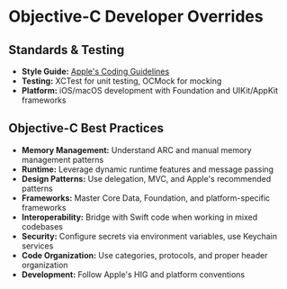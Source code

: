 # Objective-C Developer Overrides

## Standards & Testing

- **Style Guide:** [Apple's Coding Guidelines](https://developer.apple.com/library/archive/documentation/Cocoa/Conceptual/CodingGuidelines/)
- **Testing:** XCTest for unit testing, OCMock for mocking
- **Platform:** iOS/macOS development with Foundation and UIKit/AppKit frameworks

## Objective-C Best Practices

- **Memory Management:** Understand ARC and manual memory management patterns
- **Runtime:** Leverage dynamic runtime features and message passing
- **Design Patterns:** Use delegation, MVC, and Apple's recommended patterns
- **Frameworks:** Master Core Data, Foundation, and platform-specific frameworks
- **Interoperability:** Bridge with Swift code when working in mixed codebases
- **Security:** Configure secrets via environment variables, use Keychain services
- **Code Organization:** Use categories, protocols, and proper header organization
- **Development:** Follow Apple's HIG and platform conventions
